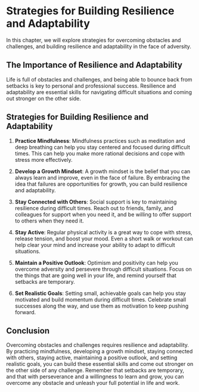 Strategies for Building Resilience and Adaptability
===================================================================================================

In this chapter, we will explore strategies for overcoming obstacles and challenges, and building resilience and adaptability in the face of adversity.

The Importance of Resilience and Adaptability
---------------------------------------------

Life is full of obstacles and challenges, and being able to bounce back from setbacks is key to personal and professional success. Resilience and adaptability are essential skills for navigating difficult situations and coming out stronger on the other side.

Strategies for Building Resilience and Adaptability
---------------------------------------------------

1. **Practice Mindfulness**: Mindfulness practices such as meditation and deep breathing can help you stay centered and focused during difficult times. This can help you make more rational decisions and cope with stress more effectively.

2. **Develop a Growth Mindset**: A growth mindset is the belief that you can always learn and improve, even in the face of failure. By embracing the idea that failures are opportunities for growth, you can build resilience and adaptability.

3. **Stay Connected with Others**: Social support is key to maintaining resilience during difficult times. Reach out to friends, family, and colleagues for support when you need it, and be willing to offer support to others when they need it.

4. **Stay Active**: Regular physical activity is a great way to cope with stress, release tension, and boost your mood. Even a short walk or workout can help clear your mind and increase your ability to adapt to difficult situations.

5. **Maintain a Positive Outlook**: Optimism and positivity can help you overcome adversity and persevere through difficult situations. Focus on the things that are going well in your life, and remind yourself that setbacks are temporary.

6. **Set Realistic Goals**: Setting small, achievable goals can help you stay motivated and build momentum during difficult times. Celebrate small successes along the way, and use them as motivation to keep pushing forward.

Conclusion
----------

Overcoming obstacles and challenges requires resilience and adaptability. By practicing mindfulness, developing a growth mindset, staying connected with others, staying active, maintaining a positive outlook, and setting realistic goals, you can build these essential skills and come out stronger on the other side of any challenge. Remember that setbacks are temporary, and that with perseverance and a willingness to learn and grow, you can overcome any obstacle and unleash your full potential in life and work.
